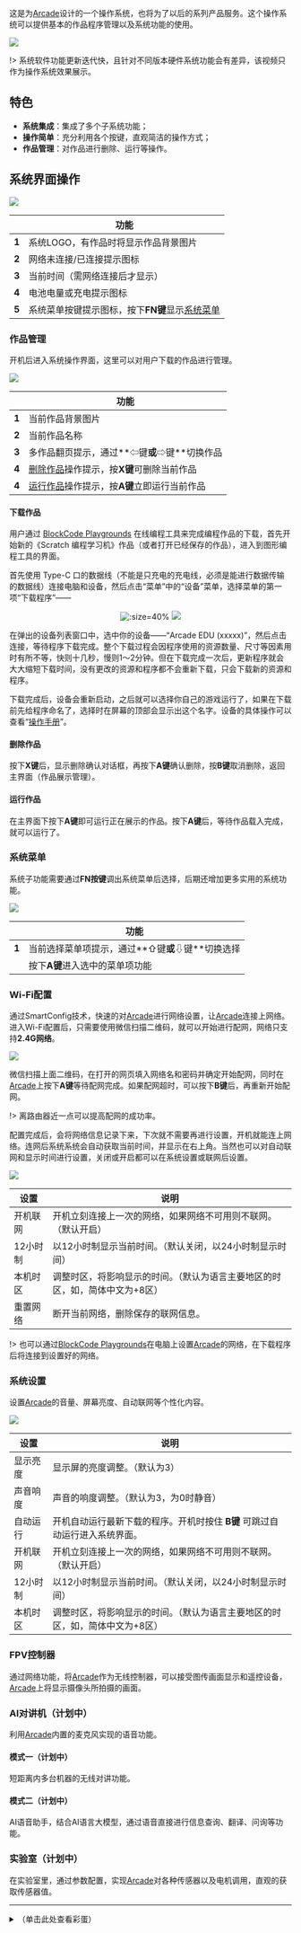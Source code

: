 这是为[Arcade](https://arcade.blockcode.fun/)设计的一个操作系统，也将为了以后的系列产品服务。这个操作系统可以提供基本的作品程序管理以及系统功能的使用。

![](_media/popsicle-os.gif)

!> 系统软件功能更新迭代快，且针对不同版本硬件系统功能会有差异，该视频只作为操作系统效果展示。

## 特色

- **系统集成**：集成了多个子系统功能；
- **操作简单**：充分利用各个按键，直观简洁的操作方式；
- **作品管理**：对作品进行删除、运行等操作。

## 系统界面操作

![](../_media/ui-default-home.png)

|       | 功能                                                                                    |
| ----- | --------------------------------------------------------------------------------------- |
| **1** | 系统LOGO，有作品时将显示作品背景图片                                                    |
| **2** | 网络未连接/已连接提示图标                                                               |
| **3** | 当前时间（需网络连接后才显示）                                                          |
| **4** | 电池电量或充电提示图标                                                                  |
| **5** | 系统菜单按键提示图标，按下**FN键**显示[系统菜单](#%E7%B3%BB%E7%BB%9F%E8%8F%9C%E5%8D%95) |

### 作品管理

开机后进入系统操作界面，这里可以对用户下载的作品进行管理。

![](_media/ui-home.png)

|       | 功能                                                                                 |
| ----- | ------------------------------------------------------------------------------------ |
| **1** | 当前作品背景图片                                                                     |
| **2** | 当前作品名称                                                                         |
| **3** | 多作品翻页提示，通过**⇦键**或**⇨键**切换作品                                         |
| **4** | [删除作品](#%E5%88%A0%E9%99%A4%E4%BD%9C%E5%93%81)操作提示，按**X键**可删除当前作品   |
| **4** | [运行作品](#%E8%BF%90%E8%A1%8C%E4%BD%9C%E5%93%81)操作提示，按**A键**立即运行当前作品 |

#### 下载作品

用户通过 [BlockCode Playgrounds](https://make.blockcode.fun/) 在线编程工具来完成编程作品的下载，首先开始新的《Scratch 编程学习机》作品（或者打开已经保存的作品），进入到图形编程工具的界面。

首先使用 Type-C 口的数据线（不能是只充电的充电线，必须是能进行数据传输的数据线）连接电脑和设备，然后点击“菜单”中的“设备”菜单，选择菜单的第一项“下载程序”——

<center>

![](_media/download-menu.png ":size=40%")
![](_media/download-choose.png)

</center>

在弹出的设备列表窗口中，选中你的设备——“Arcade EDU (xxxxx)”，然后点击连接，等待程序下载完成。整个下载过程会因程序使用的资源数量、尺寸等因素用时有所不等，快则十几秒，慢则1～2分钟。但在下载完成一次后，更新程序就会大大缩短下载时间，没有更改的资源和程序都不会重新下载，只会下载新的资源和程序。

下载完成后，设备会重新启动，之后就可以选择你自己的游戏运行了，如果在下载前先给程序命名了，选择时在屏幕的顶部会显示出这个名字。设备的具体操作可以查看“[操作手册](/zh-cn/os.md)”。

#### 删除作品

按下**X键**后，显示删除确认对话框，再按下**A键**确认删除，按**B键**取消删除，返回主界面（作品展示管理）。

#### 运行作品

在主界面下按下**A键**即可运行正在展示的作品。按下**A键**后，等待作品载入完成，就可以运行了。

### 系统菜单

系统子功能需要通过**FN按键**调出系统菜单后选择，后期还增加更多实用的系统功能。

![](_media/fn-menu.png)

|       | 功能                                             |
| ----- | ------------------------------------------------ |
| **1** | 当前选择菜单项提示，通过**⇧键**或**⇩键**切换选择 |
|       | 按下**A键**进入选中的菜单项功能                  |

### Wi-Fi配置

通过SmartConfig技术，快速的对[Arcade](https://arcade.blockcode.fun/)进行网络设置，让[Arcade](https://arcade.blockcode.fun/)连接上网络。进入Wi-Fi配置后，只需要使用微信扫描二维码，就可以开始进行配网，网络只支持**2.4G网络**。

![](_media/wifi-config.png)

微信扫描上面二维码，在打开的网页填入网络名和密码并确定开始配网，同时在[Arcade](https://arcade.blockcode.fun/)上按下**A键**等待配网完成。如果配网超时，可以按下**B键**后，再重新开始配网。

!> 离路由器近一点可以提高配网的成功率。

配置完成后，会将网络信息记录下来，下次就不需要再进行设置，开机就能连上网络。连网后系统系统会自动获取当前时间，并显示在右上角。当然也可以对自动联网和显示时间进行设置，关闭或开启都可以在系统设置或联网后设置。

![](_media/wifi-settings.png)

| 设置     | 说明                                                                         |
| -------- | ---------------------------------------------------------------------------- |
| 开机联网 | 开机立刻连接上一次的网络，如果网络不可用则不联网。（默认开启）               |
| 12小时制 | 以12小时制显示当前时间。（默认关闭，以24小时制显示时间）                     |
| 本机时区 | 调整时区，将影响显示的时间。（默认为语言主要地区的时区，如，简体中文为+8区） |
| 重置网络 | 断开当前网络，删除保存的联网信息。                                           |

!> 也可以通过[BlockCode Playgrounds](https://make.blockcode.fun/)在电脑上设置[Arcade](https://arcade.blockcode.fun/)的网络，在下载程序后将连接到设置好的网络。

### 系统设置

设置[Arcade](https://arcade.blockcode.fun/)的音量、屏幕亮度、自动联网等个性化内容。

![](_media/system-settings.png)

| 设置     | 说明                                                                         |
| -------- | ---------------------------------------------------------------------------- |
| 显示亮度 | 显示屏的亮度调整。（默认为3）                                                |
| 声音响度 | 声音的响度调整。（默认为3，为0时静音）                                       |
| 自动运行 | 开机自动运行最新下载的程序。开机时按住 **B键** 可跳过自动运行进入系统界面。  |
| 开机联网 | 开机立刻连接上一次的网络，如果网络不可用则不联网。（默认开启）               |
| 12小时制 | 以12小时制显示当前时间。（默认关闭，以24小时制显示时间）                     |
| 本机时区 | 调整时区，将影响显示的时间。（默认为语言主要地区的时区，如，简体中文为+8区） |

### FPV控制器

通过网络功能，将[Arcade](https://arcade.blockcode.fun/)作为无线控制器，可以接受图传画面显示和遥控设备，[Arcade](https://arcade.blockcode.fun/)上将显示摄像头所拍摄的画面。

### AI对讲机（计划中）

利用[Arcade](https://arcade.blockcode.fun/)内置的麦克风实现的语音功能。

#### 模式一（计划中）

短距离内多台机器的无线对讲功能。

#### 模式二（计划中）

AI语音助手，结合AI语言大模型，通过语音直接进行信息查询、翻译、问询等功能。

### 实验室（计划中）

在实验室里，通过参数配置，实现[Arcade](https://arcade.blockcode.fun/)对各种传感器以及电机调用，直观的获取传感器值。

---

<details>
<summary>（单击此处查看彩蛋）</summary>

## 彩蛋

最后还有一个彩蛋，可能大家在最前面的动画中有注意看到在**FN菜单**里面有一个“NES模拟器”，可是怎么没有介绍！是看错了吗？你没有看错，确实有NES模拟器功能，但是作为一款编程学习机，这个只是送给大家的一个小惊喜，通过[BlockCode Playgrounds](https://make.blockcode.fun/)上传NES游戏，才会激活这个功能。

<center>

![](_media/nes-1.png)
![](_media/nes-2.png)
![](_media/nes-3.png)
![](_media/nes-4.png)

</center>

在[BlockCode Playgrounds](https://make.blockcode.fun/)新建一个**Scratch Arcade**作品，然后添加扩展。在扩展的搜索栏中输入“**nes**”（必须是完整的三个字母）就可以查看到“NES模拟器”的扩展，添加后会出现在积木栏中。

<center>

![](_media/search-nes.png ":size=45%") ![](_media/nes-extension.png ":size=45%")

</center>

这个扩展没有任何积木，只有一个“下载ROM到游戏机”的按钮，点击按钮后连接Arcade，并选择要玩的游戏ROM，就可以在**FN菜单**中打开“NES模拟器”，选择刚下载的游戏ROM就可以开始玩了。需要注意“NES模拟器”的按键和原本的键位稍有不同：

| NES按键    | Arcade按键 |
| ---------- | ---------- |
| ⬆         | ⇧          |
| ⬇         | ⇩          |
| ⬅         | ⇦          |
| ⮕          | ⇨          |
| **A**      | **B**      |
| **B**      | **A**      |
| **START**  | **FN**     |
| **SELECT** | **X**      |
| **RESET**  | **Y**      |

!> 游戏ROM请自行查找下载或咨询客服。

</details>
